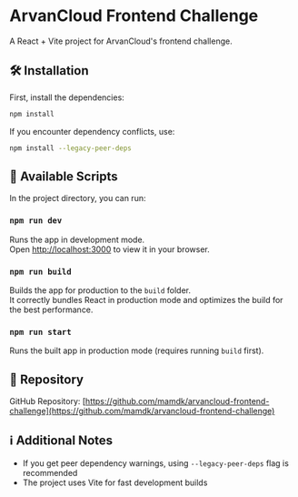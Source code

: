 # ArvanCloud Frontend Challenge

A React + Vite project for ArvanCloud's frontend challenge.

## 🛠️ Installation

First, install the dependencies:

```bash
npm install
```

If you encounter dependency conflicts, use:

```bash
npm install --legacy-peer-deps
```

## 🚀 Available Scripts

In the project directory, you can run:

### `npm run dev`

Runs the app in development mode.\
Open [http://localhost:3000](http://localhost:3000) to view it in your browser.

### `npm run build`

Builds the app for production to the `build` folder.\
It correctly bundles React in production mode and optimizes the build for the best performance.

### `npm run start`

Runs the built app in production mode (requires running `build` first).

## 🔗 Repository

GitHub Repository: [https://github.com/mamdk/arvancloud-frontend-challenge](https://github.com/mamdk/arvancloud-frontend-challenge)

## ℹ️ Additional Notes

- If you get peer dependency warnings, using `--legacy-peer-deps` flag is recommended
- The project uses Vite for fast development builds
